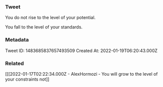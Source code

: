 ### Tweet
You do not rise to the level of your potential.

You fall to the level of your standards.

### Metadata
Tweet ID: 1483685837657493509
Created At: 2022-01-19T06:20:43.000Z

### Related
[[[2022-01-17T02:22:34.000Z - AlexHormozi - You will grow to the level of your constraints not]]

